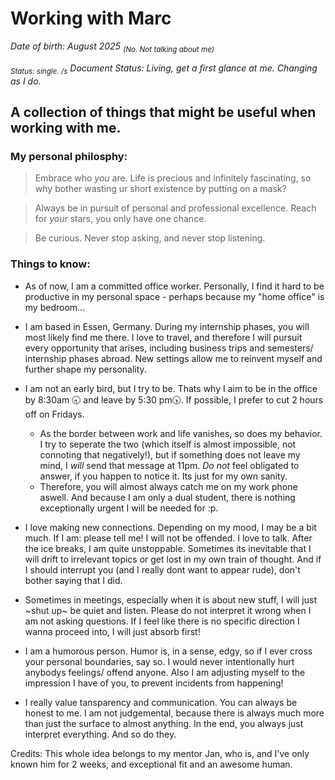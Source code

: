 # Working with Marc

*Date of birth: August 2025 <sub>(No. Not talking about me)</sub>*

*<sub>Status: single. /s</sub>  Document Status: Living, get a first glance at me. Changing as I do.*

## A collection of things that might be useful when working with me.

### My personal philosphy: 
 > Embrace who _you_ are. Life is precious and infinitely fascinating, so why bother wasting ur short existence by putting on a mask?

 > Always be in pursuit of personal and professional excellence. Reach for _your_ stars, you only have one chance.

 > Be curious. Never stop asking, and never stop listening.

### Things to know: 

- As of now, I am a committed office worker. Personally, I find it hard to be productive in my personal space - perhaps because my "home office" is my bedroom...
- I am based in Essen, Germany. During my internship phases, you will most likely find me there. I love to travel, and therefore I will pursuit every opportunity that arises, including business trips and semesters/ internship phases abroad. New settings allow me to reinvent myself and further shape my personality.
- I am not an early bird, but I try to be. Thats why I aim to be in the office by 8:30am 🕣 and leave by 5:30 pm🕠. If possible, I prefer to cut 2 hours off on Fridays.
     - As the border between work and life vanishes, so does my behavior. I try to seperate the two (which itself is almost impossible, not connoting that negatively!), but if something does not leave my mind, I *will* send that message at 11pm. *Do not* feel obligated to answer, if you happen to notice it. Its just for my own sanity.
     - Therefore, you will almost always catch me on my work phone aswell. And because I am only a dual student, there is nothing exceptionally urgent I will be needed for :p.
   
- I love making new connections. Depending on my mood, I may be a bit much. If I am: please tell me! I will not be offended. I love to talk. After the ice breaks, I am quite unstoppable. Sometimes its inevitable that I will drift to irrelevant topics or get lost in my own train of thought. And if I should  interrupt you (and I really dont want to appear rude), don't bother saying that I did.
- Sometimes in meetings, especially when it is about new stuff, I will just ~shut up~ be quiet and listen. Please do not interpret it wrong when I am not asking questions. If I feel like there is no specific direction I wanna proceed into, I will just absorb first!
- I am a humorous person. Humor is, in a sense, edgy, so if I ever cross your personal boundaries, say so. I would never intentionally hurt anybodys feelings/ offend anyone. Also I am adjusting myself to the impression I have of you, to prevent incidents from happening!
- I really value tansparency and communication. You can always be honest to me. I am not judgemental, because there is always much more than just the surface to almost anything. In the end, you always just interpret everything. And so do they.


Credits: This whole idea belongs to my mentor Jan, who is, and I've only known him for 2 weeks, and exceptional fit and an awesome human.



